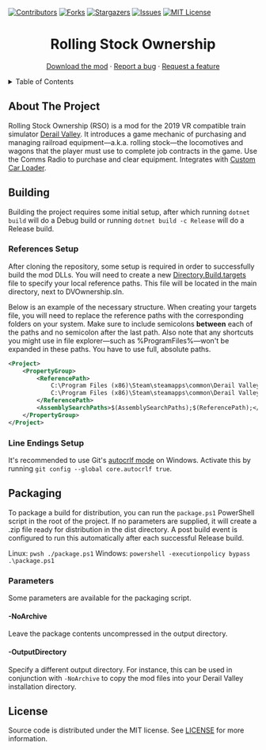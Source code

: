 [![Contributors][contributors-shield]][contributors-url]
[![Forks][forks-shield]][forks-url]
[![Stargazers][stars-shield]][stars-url]
[![Issues][issues-shield]][issues-url]
[![MIT License][license-shield]][license-url]




<!-- PROJECT TITLE -->
<div align="center">
	<h1>Rolling Stock Ownership</h1>
	<p>
		<a href="https://www.nexusmods.com/derailvalley/mods/527">Download the mod</a>
		·
		<a href="https://github.com/fauxnik/dv-rolling-stock-ownership/issues">Report a bug</a>
		·
		<a href="https://github.com/fauxnik/dv-rolling-stock-ownership/issues">Request a feature</a>
	</p>
</div>




<!-- TABLE OF CONTENTS -->
<details>
	<summary>Table of Contents</summary>
	<ol>
		<li><a href="#about-the-project">About The Project</a></li>
		<li><a href="#building">Building</a></li>
		<li><a href="#packaging">Packaging</a></li>
		<li><a href="#license">License</a></li>
	</ol>
</details>




<!-- ABOUT THE PROJECT -->

## About The Project

Rolling Stock Ownership (RSO) is a mod for the 2019 VR compatible train simulator [Derail Valley][derail-valley-url]. It introduces a game mechanic of purchasing and managing railroad equipment—a.k.a. rolling stock—the locomotives and wagons that the player must use to complete job contracts in the game.
Use the Comms Radio to purchase and clear equipment.
Integrates with [Custom Car Loader](https://github.com/katycat5e/DVCustomCarLoader).




<!-- BUILDING -->

## Building

Building the project requires some initial setup, after which running `dotnet build` will do a Debug build or running `dotnet build -c Release` will do a Release build.

### References Setup

After cloning the repository, some setup is required in order to successfully build the mod DLLs. You will need to create a new [Directory.Build.targets][references-url] file to specify your local reference paths. This file will be located in the main directory, next to DVOwnership.sln.

Below is an example of the necessary structure. When creating your targets file, you will need to replace the reference paths with the corresponding folders on your system. Make sure to include semicolons **between** each of the paths and no semicolon after the last path. Also note that any shortcuts you might use in file explorer—such as %ProgramFiles%—won't be expanded in these paths. You have to use full, absolute paths.
```xml
<Project>
	<PropertyGroup>
		<ReferencePath>
			C:\Program Files (x86)\Steam\steamapps\common\Derail Valley\DerailValley_Data\Managed\;
			C:\Program Files (x86)\Steam\steamapps\common\Derail Valley\Mods\DVCustomCarLoader\
		</ReferencePath>
		<AssemblySearchPaths>$(AssemblySearchPaths);$(ReferencePath);</AssemblySearchPaths>
	</PropertyGroup>
</Project>
```

### Line Endings Setup

It's recommended to use Git's [autocrlf mode][autocrlf-url] on Windows. Activate this by running `git config --global core.autocrlf true`.




<!-- PACKAGING -->

## Packaging

To package a build for distribution, you can run the `package.ps1` PowerShell script in the root of the project. If no parameters are supplied, it will create a .zip file ready for distribution in the dist directory. A post build event is configured to run this automatically after each successful Release build.

Linux: `pwsh ./package.ps1`
Windows: `powershell -executionpolicy bypass .\package.ps1`


### Parameters

Some parameters are available for the packaging script.

#### -NoArchive

Leave the package contents uncompressed in the output directory.

#### -OutputDirectory

Specify a different output directory.
For instance, this can be used in conjunction with `-NoArchive` to copy the mod files into your Derail Valley installation directory.




<!-- LICENSE -->

## License

Source code is distributed under the MIT license.
See [LICENSE][license-url] for more information.




<!-- MARKDOWN LINKS & IMAGES -->
<!-- https://www.markdownguide.org/basic-syntax/#reference-style-links -->

[contributors-shield]: https://img.shields.io/github/contributors/fauxnik/dv-rolling-stock-ownership.svg?style=for-the-badge
[contributors-url]: https://github.com/fauxnik/dv-rolling-stock-ownership/graphs/contributors
[forks-shield]: https://img.shields.io/github/forks/fauxnik/dv-rolling-stock-ownership.svg?style=for-the-badge
[forks-url]: https://github.com/fauxnik/dv-rolling-stock-ownership/network/members
[stars-shield]: https://img.shields.io/github/stars/fauxnik/dv-rolling-stock-ownership.svg?style=for-the-badge
[stars-url]: https://github.com/fauxnik/dv-rolling-stock-ownership/stargazers
[issues-shield]: https://img.shields.io/github/issues/fauxnik/dv-rolling-stock-ownership.svg?style=for-the-badge
[issues-url]: https://github.com/fauxnik/dv-rolling-stock-ownership/issues
[license-shield]: https://img.shields.io/github/license/fauxnik/dv-rolling-stock-ownership.svg?style=for-the-badge
[license-url]: https://github.com/fauxnik/dv-rolling-stock-ownership/blob/master/LICENSE
[derail-valley-url]: http://www.derailvalley.com/
[references-url]: https://learn.microsoft.com/en-us/visualstudio/msbuild/customize-your-build?view=vs-2022
[autocrlf-url]: https://www.git-scm.com/book/en/v2/Customizing-Git-Git-Configuration#_formatting_and_whitespace
